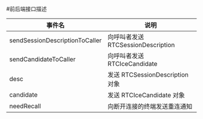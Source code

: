 #前后端接口描述

| 事件名 | 说明 |
| --- | --- |
| sendSessionDescriptionToCaller | 向呼叫者发送 RTCSessionDescription |
| sendCandidateToCaller | 向呼叫者发送 RTCIceCandidate |
| desc | 发送 RTCSessionDescription对象 |
| candidate | 发送 RTCIceCandidate 对象 |
| needRecall | 向断开连接的终端发送重连通知 |
